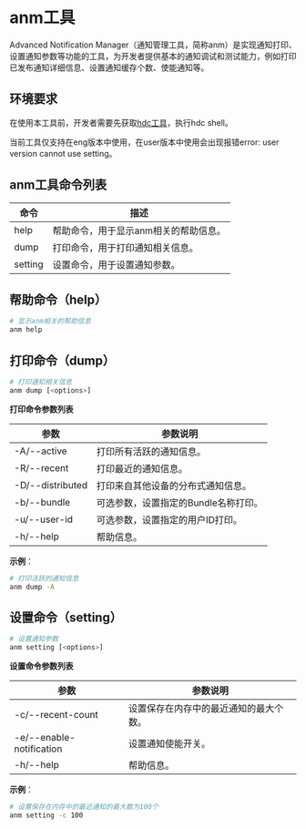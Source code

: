 # anm工具

Advanced Notification Manager（通知管理工具，简称anm）是实现通知打印、设置通知参数等功能的工具，为开发者提供基本的通知调试和测试能力，例如打印已发布通知详细信息、设置通知缓存个数、使能通知等。

## 环境要求

在使用本工具前，开发者需要先获取<!--Del-->[<!--DelEnd-->hdc工具<!--Del-->](../../device-dev/subsystems/subsys-toolchain-hdc-guide.md)<!--DelEnd-->，执行hdc shell。

当前工具仅支持在eng版本中使用，在user版本中使用会出现报错error: user version cannot use setting。

## anm工具命令列表

| 命令 | 描述 |
| ---- | --- |
| help | 帮助命令，用于显示anm相关的帮助信息。 |
| dump | 打印命令，用于打印通知相关信息。 |
| setting | 设置命令，用于设置通知参数。 |

## 帮助命令（help）

  ```bash
  # 显示anm相关的帮助信息
  anm help
  ```

## 打印命令（dump）

  ```bash
  # 打印通知相关信息
  anm dump [<options>]
  ```

  **打印命令参数列表**

  | 参数             | 参数说明                           |
  | ---------------- | ---------------------------------- |
  | -A/--active      | 打印所有活跃的通知信息。             |
  | -R/--recent      | 打印最近的通知信息。                 |
  | -D/--distributed | 打印来自其他设备的分布式通知信息。   |
  | -b/--bundle      | 可选参数，设置指定的Bundle名称打印。 |
  | -u/--user-id     | 可选参数，设置指定的用户ID打印。     |
  | -h/--help        | 帮助信息。                           |

  **示例**：

  ```bash
  # 打印活跃的通知信息
  anm dump -A
  ```
  
## 设置命令（setting）

  ```bash
  # 设置通知参数
  anm setting [<options>]
  ```

  **设置命令参数列表**

  | 参数                     | 参数说明                             |
  | ------------------------ | ------------------------------------ |
  | -c/--recent-count        | 设置保存在内存中的最近通知的最大个数。 |
  | -e/--enable-notification | 设置通知使能开关。                     |
  | -h/--help                | 帮助信息。                             |

  **示例**：

  ```bash
  # 设置保存在内存中的最近通知的最大数为100个
  anm setting -c 100
  ```
